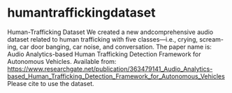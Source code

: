 # humantraffickingdataset
Human-Trafficking Dataset
We created a new andcomprehensive audio dataset related to human trafficking with five classes—i.e., crying, scream-ing, car door banging, car noise, and conversation.
The paper name is: Audio Analytics-based Human Trafficking Detection Framework for Autonomous Vehicles. Available from: https://www.researchgate.net/publication/363479141_Audio_Analytics-based_Human_Trafficking_Detection_Framework_for_Autonomous_Vehicles
Please cite to use the dataset. 
